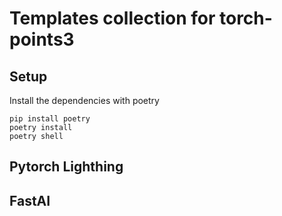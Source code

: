 # Templates collection for torch-points3

## Setup

Install the dependencies with poetry

```
pip install poetry
poetry install
poetry shell
```

## Pytorch Lighthing

## FastAI
